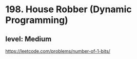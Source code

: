 # 198. House Robber  (Dynamic Programming)
## level: Medium

https://leetcode.com/problems/number-of-1-bits/
